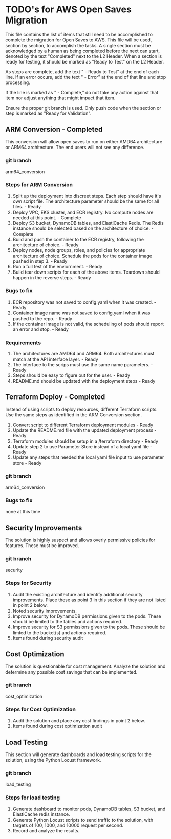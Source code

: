 # TODO's for AWS Open Saves Migration

This file contains the list of items that still need to be accomplished to complete the migration for Open Saves to AWS. This file will be used, section by section, to accomplish the tasks. A single section must be acknowledged by a human as being completed before the next can start, denoted by the text "Completed" next to the L2 Header. When a section is ready for testing, it should be marked as "Ready to Test" on the L2 Header.

As steps are complete, add the text " - Ready to Test" at the end of each line. If an error occurs, add the text " - Error" at the end of that line and stop processing.

If the line is marked as " - Complete," do not take any action against that item nor adjust anything that might impact that item.

Ensure the proper git branch is used. Only push code when the section or step is marked as "Ready for Validation".

## ARM Conversion - Completed
This conversion will allow open saves to run on either AMD64 architecture or ARM64 architecture. The end users will not see any difference.

### git branch
arm64_conversion

### Steps for ARM Conversion
1. Split up the deployment into discreet steps. Each step should have it's own script file. The architecture parameter should be the same for all files. - Ready
  1. Deploy VPC, EKS cluster, and ECR registry. No compute nodes are needed at this point. - Complete
  2. Deploy S3 bucket, DynamoDB tables, and ElastiCache Redis.  The Redis instance should be selected based on the architecture of choice. - Complete
  3. Build and push the container to the ECR registry, following the architecture of choice. - Ready
  4. Deploy nodes, node groups, roles, and policies for appropriate architecture of choice. Schedule the pods for the container image pushed in step 3. - Ready
  5. Run a full test of the enviornment. - Ready
  6. Build tear down scripts for each of the above items. Teardown should happen in the reverse steps. - Ready

### Bugs to fix
1. ECR repository was not saved to config.yaml when it was created. - Ready
2. Container image name was not saved to config.yaml when it was pushed to the repo. - Ready
3. If the container image is not valid, the scheduling of pods should report an error and stop. - Ready

### Requirements
1. The architectures are AMD64 and ARM64. Both architectures must match at the API interface layer. - Ready
2. The interface to the scrips must use the same name parameters. - Ready
3. Steps should be easy to figure out for the user. - Ready
4. README.md should be updated with the deployment steps - Ready

## Terraform Deploy - Completed
Instead of using scripts to deploy resources, different Terraform scripts. Use the same steps as identified in the ARM Conversion section.

1. Convert script to different Terraform deployment modules - Ready
2. Update the README.md file with the updated deployment process - Ready
3. Terraform modules should be setup in a /terraform directory - Ready
4. Update step 2 to use Parameter Store instead of a local yaml file - Ready
5. Update any steps that needed the local yaml file input to use parameter store - Ready

### git branch
arm64_conversion

### Bugs to fix
none at this time

## Security Improvements
The solution is highly suspect and allows overly permissive policies for features. These must be improved.

### git branch
security

### Steps for Security 
1. Audit the existing architecture and identify additional security improvements. Place these as point 3 in this section if they are not listed in point 2 below.
2. Noted security improvements. 
  1. Improve security for DynamoDB permissions given to the pods. These should be limited to the tables and actions required.
  2. Improve security for S3 permissions given to the pods. These should be limted to the bucket(s) and actions required.
3. Items found during security audit


## Cost Optimization
The solution is questionable for cost management. Analyze the solution and determine any possible cost savings that can be implemented.

### git branch
cost_optimization

### Steps for Cost Optimization
1. Audit the solution and place any cost findings in point 2 below.
2. Items found during cost optimization audit

## Load Testing
This section will generate dashboards and load testing scripts for the solution, using the Python Locust framework.

### git branch
load_testing

### Steps for load testing
1. Generate dashboard to monitor pods, DynamoDB tables, S3 bucket, and ElastiCache redis instance.
2. Generate Python Locust scripts to send traffic to the solution, with targets of 100, 1000, and 10000 request per second.
3. Record and analyze the results.
